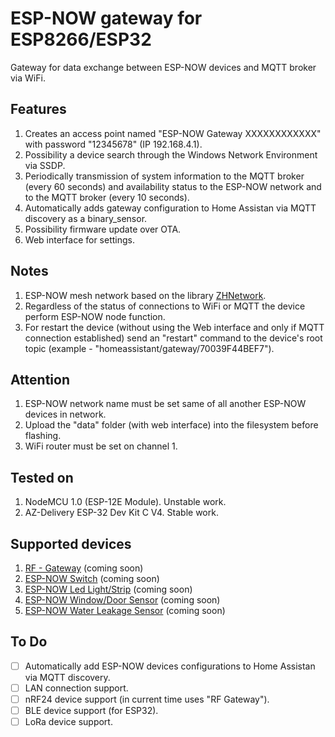 # ESP-NOW gateway for ESP8266/ESP32

Gateway for data exchange between ESP-NOW devices and MQTT broker via WiFi.

## Features

1. Creates an access point named "ESP-NOW Gateway XXXXXXXXXXXX" with password "12345678" (IP 192.168.4.1).
2. Possibility a device search through the Windows Network Environment via SSDP.
3. Periodically transmission of system information to the MQTT broker (every 60 seconds) and availability status to the ESP-NOW network and to the MQTT broker (every 10 seconds).
4. Automatically adds gateway configuration to Home Assistan via MQTT discovery as a binary_sensor.
5. Possibility firmware update over OTA.
6. Web interface for settings.
  
## Notes

1. ESP-NOW mesh network based on the library [ZHNetwork](https://github.com/aZholtikov/ZHNetwork).
2. Regardless of the status of connections to WiFi or MQTT the device perform ESP-NOW node function.
3. For restart the device (without using the Web interface and only if MQTT connection established) send an "restart" command to the device's root topic (example - "homeassistant/gateway/70039F44BEF7").

## Attention

1. ESP-NOW network name must be set same of all another ESP-NOW devices in network.
2. Upload the "data" folder (with web interface) into the filesystem before flashing.
3. WiFi router must be set on channel 1.

## Tested on

1. NodeMCU 1.0 (ESP-12E Module). Unstable work.
2. AZ-Delivery ESP-32 Dev Kit C V4. Stable work.

## Supported devices

1. [RF - Gateway](https://github.com/aZholtikov/RF-Gateway) (coming soon)
2. [ESP-NOW Switch](https://github.com/aZholtikov/ESP-NOW-Switch) (coming soon)
3. [ESP-NOW Led Light/Strip](https://github.com/aZholtikov/ESP-NOW-Led-Light-Strip) (coming soon)
4. [ESP-NOW Window/Door Sensor](https://github.com/aZholtikov/ESP-NOW-Window-Door-Sensor) (coming soon)
5. [ESP-NOW Water Leakage Sensor](https://github.com/aZholtikov/ESP-NOW-Water-Leakage-Sensor) (coming soon)

## To Do

- [ ] Automatically add ESP-NOW devices configurations to Home Assistan via MQTT discovery.
- [ ] LAN connection support.
- [ ] nRF24 device support (in current time uses "RF Gateway").
- [ ] BLE device support (for ESP32).
- [ ] LoRa device support.
